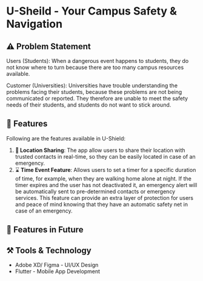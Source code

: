 # U-Sheild - Your Campus Safety & Navigation

## ⚠️ Problem Statement

Users (Students): When a dangerous event happens to students, they do not know where to turn because there are too many campus resources available. 

Customer (Universities): Universities have trouble understanding the problems facing their students, because these problems are not being communicated or reported. They therefore are unable to meet the safety needs of their students, and students do not want to stick around. 



## 📱 Features

Following are the features available in U-Shield:

1. **:round_pushpin: Location Sharing**: The app allow users to share their location with trusted contacts in real-time, so they can be easily located in case of an emergency.
2. :hourglass: **Time Event Feature**: Allows users to set a timer for a specific duration of time, for example, when they are walking home alone at night. If the timer expires and the user has not deactivated it, an emergency alert will be automatically sent to pre-determined contacts or emergency services. This feature can provide an extra layer of protection for users and peace of mind knowing that they have an automatic safety net in case of an emergency.

## 🤔 Features in Future





## ⚒️ Tools & Technology

- Adobe XD/ Figma - UI/UX Design
- Flutter - Mobile App Development



